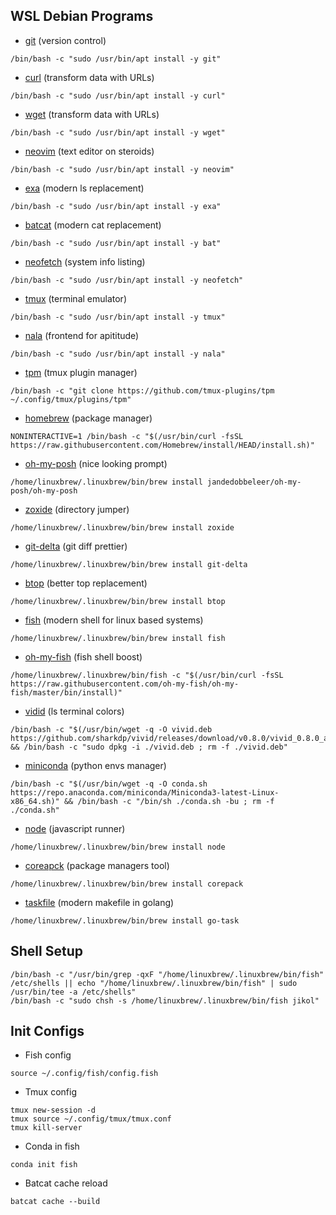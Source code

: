## WSL Debian Programs

- [git](https://git-scm.com/) (version control)
```
/bin/bash -c "sudo /usr/bin/apt install -y git"
```

- [curl](https://curl.se/) (transform data with URLs)
```
/bin/bash -c "sudo /usr/bin/apt install -y curl"
```

- [wget](https://www.gnu.org/software/wget/) (transform data with URLs)
```
/bin/bash -c "sudo /usr/bin/apt install -y wget"
```

- [neovim](https://github.com/neovim/neovim/wiki/Installing-Neovim) (text editor on steroids)
```
/bin/bash -c "sudo /usr/bin/apt install -y neovim"
```

- [exa](https://the.exa.website/#installation) (modern ls replacement)
```
/bin/bash -c "sudo /usr/bin/apt install -y exa"
```

- [batcat](https://github.com/sharkdp/bat) (modern cat replacement)
```
/bin/bash -c "sudo /usr/bin/apt install -y bat"
```

- [neofetch](https://github.com/dylanaraps/neofetch) (system info listing)
```
/bin/bash -c "sudo /usr/bin/apt install -y neofetch"
```

- [tmux](https://github.com/tmux/tmux/wiki) (terminal emulator)
```
/bin/bash -c "sudo /usr/bin/apt install -y tmux"
```

- [nala](https://gitlab.com/volian/nala) (frontend for apititude)
```
/bin/bash -c "sudo /usr/bin/apt install -y nala"
```

- [tpm](https://github.com/tmux-plugins/tpm) (tmux plugin manager)
```
/bin/bash -c "git clone https://github.com/tmux-plugins/tpm ~/.config/tmux/plugins/tpm"
```

- [homebrew](https://brew.sh/) (package manager)
```
NONINTERACTIVE=1 /bin/bash -c "$(/usr/bin/curl -fsSL https://raw.githubusercontent.com/Homebrew/install/HEAD/install.sh)"
```

- [oh-my-posh](https://ohmyposh.dev/docs/installation/linux) (nice looking prompt)
```
/home/linuxbrew/.linuxbrew/bin/brew install jandedobbeleer/oh-my-posh/oh-my-posh
```

- [zoxide](https://github.com/ajeetdsouza/zoxide) (directory jumper)
```
/home/linuxbrew/.linuxbrew/bin/brew install zoxide
```

- [git-delta](https://github.com/dandavison/delta) (git diff prettier)
```
/home/linuxbrew/.linuxbrew/bin/brew install git-delta
```

- [btop](https://github.com/aristocratos/btop?tab=readme-ov-file#installation) (better top replacement)
```
/home/linuxbrew/.linuxbrew/bin/brew install btop
```

- [fish](https://fishshell.com/) (modern shell for linux based systems)
```
/home/linuxbrew/.linuxbrew/bin/brew install fish
```

- [oh-my-fish](https://github.com/oh-my-fish/oh-my-fish) (fish shell boost)
```
/home/linuxbrew/.linuxbrew/bin/fish -c "$(/usr/bin/curl -fsSL https://raw.githubusercontent.com/oh-my-fish/oh-my-fish/master/bin/install)"
```

- [vidid](https://github.com/sharkdp/vivid) (ls terminal colors)
```
/bin/bash -c "$(/usr/bin/wget -q -O vivid.deb https://github.com/sharkdp/vivid/releases/download/v0.8.0/vivid_0.8.0_amd64.deb)" && /bin/bash -c "sudo dpkg -i ./vivid.deb ; rm -f ./vivid.deb"
```

- [miniconda](https://docs.conda.io/en/latest/miniconda.html#linux-installers) (python envs manager)
```
/bin/bash -c "$(/usr/bin/wget -q -O conda.sh https://repo.anaconda.com/miniconda/Miniconda3-latest-Linux-x86_64.sh)" && /bin/bash -c "/bin/sh ./conda.sh -bu ; rm -f ./conda.sh"
```

- [node](https://nodejs.org/en) (javascript runner)
```
/home/linuxbrew/.linuxbrew/bin/brew install node
```

- [coreapck](https://nodejs.org/api/corepack.html) (package managers tool)
```
/home/linuxbrew/.linuxbrew/bin/brew install corepack
```

- [taskfile](https://taskfile.dev/installation/) (modern makefile in golang)
```
/home/linuxbrew/.linuxbrew/bin/brew install go-task
```

## Shell Setup

```
/bin/bash -c "/usr/bin/grep -qxF "/home/linuxbrew/.linuxbrew/bin/fish" /etc/shells || echo "/home/linuxbrew/.linuxbrew/bin/fish" | sudo /usr/bin/tee -a /etc/shells"
/bin/bash -c "sudo chsh -s /home/linuxbrew/.linuxbrew/bin/fish jikol"
```

## Init Configs

- Fish config
```
source ~/.config/fish/config.fish
```

- Tmux config
```
tmux new-session -d
tmux source ~/.config/tmux/tmux.conf
tmux kill-server
```

- Conda in fish
```
conda init fish
```

- Batcat cache reload
```
batcat cache --build
```
